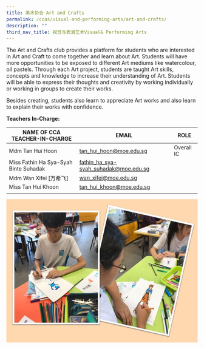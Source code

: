 ```yaml
---
title: 美术协会 Art and Crafts
permalink: /ccas/visual-and-performing-arts/art-and-crafts/
description: ""
third_nav_title: 视觉与表演艺术Visual& Performing Arts
---
```

The Art and Crafts club provides a platform for students who are interested in Art and Craft to come together and learn about Art. Students will have more opportunities to be exposed to different Art mediums like watercolour, oil pastels. Through each Art project, students are taught Art skills, concepts and knowledge to increase their understanding of Art. Students will be able to express their thoughts and creativity by working individually or working in groups to create their works.  

Besides creating, students also learn to appreciate Art works and also learn to explain their works with confidence. 

**Teachers In-Charge:**

| NAME OF CCA<br>TEACHER-IN-CHARGE | EMAIL | ROLE |
|---|---|---|
| Mdm Tan Hui Hoon | tan_hui_hoon@moe.edu.sg | Overall IC |
| Miss Fathin Ha Sya-Syah Binte Suhadak | fathin_ha_sya-syah_suhadak@moe.edu.sg |   |
| Mdm Wan Xifei [万希飞] | wan_xifei@moe.edu.sg |   |
| Miss Tan Hui Khoon | tan_hui_khoon@moe.edu.sg |  |
| | | |

![](/images/Slide1.jpg)